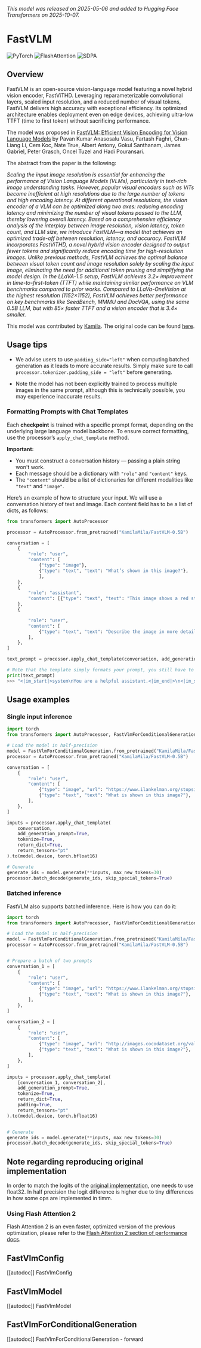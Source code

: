 <!--Copyright 2025 The HuggingFace Team. All rights reserved.

Licensed under the Apache License, Version 2.0 (the "License"); you may not use this file except in compliance with
the License. You may obtain a copy of the License at

http://www.apache.org/licenses/LICENSE-2.0

Unless required by applicable law or agreed to in writing, software distributed under the License is distributed on
an "AS IS" BASIS, WITHOUT WARRANTIES OR CONDITIONS OF ANY KIND, either express or implied. See the License for the
specific language governing permissions and limitations under the License.

⚠️ Note that this file is in Markdown but contain specific syntax for our doc-builder (similar to MDX) that may not be
rendered properly in your Markdown viewer.

-->

*This model was released on 2025-05-06 and added to Hugging Face Transformers on 2025-10-07.*

# FastVLM

<div class="flex flex-wrap space-x-1">
<img alt="PyTorch" src="https://img.shields.io/badge/PyTorch-DE3412?style=flat&logo=pytorch&logoColor=white">
<img alt="FlashAttention" src="https://img.shields.io/badge/%E2%9A%A1%EF%B8%8E%20FlashAttention-eae0c8?style=flat">
<img alt="SDPA" src="https://img.shields.io/badge/SDPA-DE3412?style=flat&logo=pytorch&logoColor=white">
</div>

## Overview

FastVLM is an open-source vision-language model featuring a novel hybrid vision encoder, FastViTHD. Leveraging reparameterizable convolutional layers, scaled input resolution, and a reduced number of visual tokens, FastVLM delivers high accuracy with exceptional efficiency. Its optimized architecture enables deployment even on edge devices, achieving ultra-low TTFT (time to first token) without sacrificing performance.

The model was proposed in [FastVLM: Efficient Vision Encoding for Vision Language Models](https://huggingface.co/papers/2412.13303) by Pavan Kumar Anasosalu Vasu, Fartash Faghri, Chun-Liang Li, Cem Koc, Nate True, Albert Antony, Gokul Santhanam, James Gabriel, Peter Grasch, Oncel Tuzel and Hadi Pouransari.

The abstract from the paper is the following:

*Scaling the input image resolution is essential for enhancing the performance of Vision Language Models (VLMs), particularly in text-rich image understanding tasks. However, popular visual encoders such as ViTs become inefficient at high resolutions due to the large number of tokens and high encoding latency. At different operational resolutions, the vision encoder of a VLM can be optimized along two axes: reducing encoding latency and  minimizing the number of visual tokens passed to the LLM, thereby lowering overall latency. Based on a comprehensive efficiency analysis of the interplay between image resolution, vision latency, token count, and LLM size, we introduce FastVLM—a model that achieves an optimized trade-off between resolution, latency, and accuracy. FastVLM incorporates FastViTHD, a novel hybrid vision encoder designed to output fewer tokens and significantly reduce encoding time for high-resolution images. Unlike previous methods, FastVLM achieves the optimal balance between visual token count and image resolution solely by scaling the input image, eliminating the need for additional token pruning and simplifying the model design. In the LLaVA-1.5 setup, FastVLM achieves 3.2× improvement in time-to-first-token (TTFT) while maintaining similar performance on VLM benchmarks compared to prior works. Compared to LLaVa-OneVision at the highest resolution (1152×1152), FastVLM achieves better performance on key benchmarks like SeedBench, MMMU and DocVQA, using the same 0.5B LLM, but with 85× faster TTFT and a vision encoder that is 3.4× smaller.*

This model was contributed by [Kamila](https://github.com/kamila-chay).
The original code can be found [here](https://github.com/apple/ml-fastvlm).

## Usage tips

- We advise users to use `padding_side="left"` when computing batched generation as it leads to more accurate results. Simply make sure to call `processor.tokenizer.padding_side = "left"` before generating.

- Note the model has not been explicitly trained to process multiple images in the same prompt, although this is technically possible, you may experience inaccurate results.

### Formatting Prompts with Chat Templates  

Each **checkpoint** is trained with a specific prompt format, depending on the underlying large language model backbone. To ensure correct formatting, use the processor’s `apply_chat_template` method.  

**Important:**  
- You must construct a conversation history — passing a plain string won't work.  
- Each message should be a dictionary with `"role"` and `"content"` keys.  
- The `"content"` should be a list of dictionaries for different modalities like `"text"` and `"image"`.  


Here’s an example of how to structure your input. 
We will use a conversation history of text and image. Each content field has to be a list of dicts, as follows:


```python
from transformers import AutoProcessor

processor = AutoProcessor.from_pretrained("KamilaMila/FastVLM-0.5B")

conversation = [
    {
        "role": "user",
        "content": [
            {"type": "image"},
            {"type": "text", "text": "What’s shown in this image?"},
            ],
    },
    {
        "role": "assistant",
        "content": [{"type": "text", "text": "This image shows a red stop sign."},]
    },
    {

        "role": "user",
        "content": [
            {"type": "text", "text": "Describe the image in more details."},
        ],
    },
]

text_prompt = processor.apply_chat_template(conversation, add_generation_prompt=True)

# Note that the template simply formats your prompt, you still have to tokenize it and obtain pixel values for your images
print(text_prompt)
>>> "<|im_start|>system\nYou are a helpful assistant.<|im_end|>\n<|im_start|>user\n<image>\nWhat’s shown in this image?<|im_end|>\n<|im_start|>assistant\n\nThis image shows a red stop sign.<|im_end|>\n<|im_start|>user\n\nDescribe the image in more details.<|im_end|>\n<|im_start|>assistant\n"
```

## Usage examples

### Single input inference


```python
import torch
from transformers import AutoProcessor, FastVlmForConditionalGeneration

# Load the model in half-precision
model = FastVlmForConditionalGeneration.from_pretrained("KamilaMila/FastVLM-0.5B", dtype=torch.bfloat16, device_map="auto")
processor = AutoProcessor.from_pretrained("KamilaMila/FastVLM-0.5B")

conversation = [
    {
        "role": "user",
        "content": [
            {"type": "image", "url": "https://www.ilankelman.org/stopsigns/australia.jpg"},
            {"type": "text", "text": "What is shown in this image?"},
        ],
    },
]

inputs = processor.apply_chat_template(
    conversation,
    add_generation_prompt=True,
    tokenize=True,
    return_dict=True,
    return_tensors="pt"
).to(model.device, torch.bfloat16)

# Generate
generate_ids = model.generate(**inputs, max_new_tokens=30)
processor.batch_decode(generate_ids, skip_special_tokens=True)
```


### Batched inference

FastVLM also supports batched inference. Here is how you can do it:

```python
import torch
from transformers import AutoProcessor, FastVlmForConditionalGeneration

# Load the model in half-precision
model = FastVlmForConditionalGeneration.from_pretrained("KamilaMila/FastVLM-0.5B", dtype=torch.bfloat16, device_map="auto")
processor = AutoProcessor.from_pretrained("KamilaMila/FastVLM-0.5B")


# Prepare a batch of two prompts
conversation_1 = [
    {
        "role": "user",
        "content": [
            {"type": "image", "url": "https://www.ilankelman.org/stopsigns/australia.jpg"},
            {"type": "text", "text": "What is shown in this image?"},
        ],
    },
]

conversation_2 = [
    {
        "role": "user",
        "content": [
            {"type": "image", "url": "http://images.cocodataset.org/val2017/000000039769.jpg"},
            {"type": "text", "text": "What is shown in this image?"},
        ],
    },
]

inputs = processor.apply_chat_template(
    [conversation_1, conversation_2],
    add_generation_prompt=True,
    tokenize=True,
    return_dict=True,
    padding=True,
    return_tensors="pt"
).to(model.device, torch.bfloat16)


# Generate
generate_ids = model.generate(**inputs, max_new_tokens=30)
processor.batch_decode(generate_ids, skip_special_tokens=True)
```


## Note regarding reproducing original implementation

In order to match the logits of the [original implementation](https://github.com/apple/ml-fastvlm), one needs to use float32. In half precision the logit difference is higher due to tiny differences in how some ops are implemented in timm.

### Using Flash Attention 2

Flash Attention 2 is an even faster, optimized version of the previous optimization, please refer to the [Flash Attention 2 section of performance docs](https://huggingface.co/docs/transformers/perf_infer_gpu_one).

## FastVlmConfig

[[autodoc]] FastVlmConfig

## FastVlmModel

[[autodoc]] FastVlmModel

## FastVlmForConditionalGeneration

[[autodoc]] FastVlmForConditionalGeneration
    - forward

